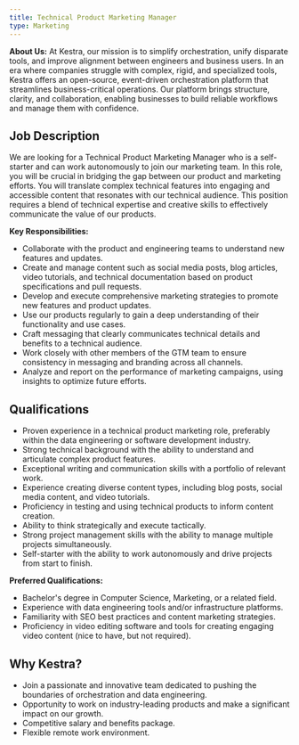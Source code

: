 ```yaml
---
title: Technical Product Marketing Manager
type: Marketing
---
```



**About Us:** At Kestra, our mission is to simplify orchestration, unify disparate tools, and improve alignment between engineers and business users. In an era where companies struggle with complex, rigid, and specialized tools, Kestra offers an open-source, event-driven orchestration platform that streamlines business-critical operations. Our platform brings structure, clarity, and collaboration, enabling businesses to build reliable workflows and manage them with confidence.

## Job Description
We are looking for a Technical Product Marketing Manager who is a self-starter and can work autonomously to join our marketing team. In this role, you will be crucial in bridging the gap between our product and marketing efforts. You will translate complex technical features into engaging and accessible content that resonates with our technical audience. This position requires a blend of technical expertise and creative skills to effectively communicate the value of our products.

**Key Responsibilities:**
- Collaborate with the product and engineering teams to understand new features and updates.
- Create and manage content such as social media posts, blog articles, video tutorials, and technical documentation based on product specifications and pull requests.
- Develop and execute comprehensive marketing strategies to promote new features and product updates.
- Use our products regularly to gain a deep understanding of their functionality and use cases.
- Craft messaging that clearly communicates technical details and benefits to a technical audience.
- Work closely with other members of the GTM team to ensure consistency in messaging and branding across all channels.
- Analyze and report on the performance of marketing campaigns, using insights to optimize future efforts.

## Qualifications
- Proven experience in a technical product marketing role, preferably within the data engineering or software development industry.
- Strong technical background with the ability to understand and articulate complex product features.
- Exceptional writing and communication skills with a portfolio of relevant work.
- Experience creating diverse content types, including blog posts, social media content, and video tutorials.
- Proficiency in testing and using technical products to inform content creation.
- Ability to think strategically and execute tactically.
- Strong project management skills with the ability to manage multiple projects simultaneously.
- Self-starter with the ability to work autonomously and drive projects from start to finish.

**Preferred Qualifications:**
- Bachelor's degree in Computer Science, Marketing, or a related field.
- Experience with data engineering tools and/or infrastructure platforms.
- Familiarity with SEO best practices and content marketing strategies.
- Proficiency in video editing software and tools for creating engaging video content (nice to have, but not required).

## Why Kestra?
- Join a passionate and innovative team dedicated to pushing the boundaries of orchestration and data engineering.
- Opportunity to work on industry-leading products and make a significant impact on our growth.
- Competitive salary and benefits package.
- Flexible remote work environment.

